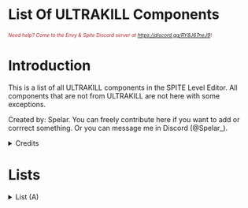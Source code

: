 # List Of ULTRAKILL Components

<i><span style="color:FireBrick; font-size:10px;">Need help? Come to the Envy & Spite Discord server at <a href="https://discord.gg/RY8J67neJ9">https://discord.gg/RY8J67neJ9</a>!</span></i>

# Introduction

This is a list of all ULTRAKILL components in the SPITE Level Editor. All components that are not from ULTRAKILL are not here with some exceptions. 

Created by: Spelar. You can freely contribute here if you want to add or corrrect something. Or you can message me in Discord (@Spelar_).

<details>
	<summary>Credits</summary>

### Credits

### Page by: [<b>Spelar (@spelar_)</b>](https://github.com/layzyidiot/e-sw/blob/main/images/spelar.png?raw=true).

### Contributors:

[triggered∞idiot (@triggeredidiot)](https://github.com/triggered0idiot)

</details>


# Lists

<details>

<summary>List (A)</summary>

### Components number - 37

|Component|Function|
|---------|--------|
|Abrupt Level Changer|Loads a vannila level.
|Activate Arena|Activates a Arena.
|Activate Next Wave|Activates the next wave in a Arena.
|Activate Next Wave HP|Activates the next wave when a certain enemy reaches a certain health amount.
|Activate On Controller|Activates a event when a player is using a controller.
|Activate On Slider Values|Activates a event when a certain slider level is set.
|Activate On Sound End|Activates a event when a sound has ended.
|Add Force|Applies a force to the player.
|Add Kill|Adds a kill to the StatsManager on start.
|Additional Map Details|Adds author links (i.e. YouTube channel of a level creator). Made for Tundra/Agony, doesn't work in SPITE.
|Addressable Replacer|Not a ULTRAKILL component but its common. It replaces a object its attached to with a other object that is in its "Path".
|Advanced Options|Contains a function to reset cybergrind rank.
|Agony Controller|Contains the prompt for reloading a level.
|Alt Pick Up|Unlocks a Alt. Weapon and destroys itself.
|Alter Menu Elements|Creates some of the options seen in the main menu.
|Alter Menu Vector 3 Field|Doesn't seem to be referenced in the game.
|Always Look At Camera|Makes a object to always look at a camera.(enemies use this).
|Ambient Glow|Creates a pulsating glow using a SpriteRenderer.
|Animated Texture|Animates a texture.
|Animation Event Message|Unusable, calls a inaccessible unity event when an animation event has been fired from an animator.
|Animation Event To Ultrakill Event|Calls an ultrakill event when an animation event has been fired from an animatior with an event index to specify which event.
|Animation Speed Randomizer|Randomises the speed of an animation on start, it uses maxRandomness to define the negative minimum range and positive maximum range.
|Arena|Manages waves.
|Arena Status|Unknown. Seems to track the current wave?
|Aspect Ratio Changer|Interpolates an AspectRatioFitter to the desired aspect ratio using the provided speed.
|Asset Helper|Dynamically loads addressable prefabs.
|Assist Controller|Stores all assist settings.
|Assist Options|Controls all assist settings.
|Attack Trail|Follows target while maintaining distance from pivot?
|Attribute Checker|Useless by itself however it contains a DelayedActivate function which may be of use.
|Audio Continue On Enable|Continues specified audio source on enable.
|Audio Mixer Controller|Controls all audio mixing, such as music volume.
|Author Link Row|Creates a UI element with author information that links to a url.
|Auto Register State|Unknown.
|AutoComplete ComboBox|Unity UI Extension script.

</details>

<!--   HOW TO CONTRIBUTE!

AFTER "|" PLACE THE DESCRIPTION OF THE COMPONENT.

AFTER YOU CONTRIBUTE PUT YOURSELF IN CREDITS

IF YOU WANT TO CREATE A NEW LIST:

1.COPY THIS TEMPLATE:

<details>

<summary>List (PUT A LETTER HERE)</summary>

### Amount of components-(NUMBER)

|Component|Function|
|---|---|
|PLACEHOLDER|PLACEHOLDER
|PLACEHOLDER|PLACEHOLDER
|PLACEHOLDER|PLACEHOLDER

</details>

-->

<!--# PICTURE TEMPLATE
<div style="text-align: center;">
	<figure>
		<img src="https://github.com/layzyidiot/e-sw/blob/main/images/(PLACEHOLDER).png?raw=true" alt="(PLACEHODLER)" width="90%" height="90%">
		<figcaption>(PLACEHOLDER)</figcaption>
	</figure>
</div>	-->
